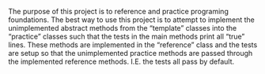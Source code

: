 The purpose of this project is to reference and practice programing foundations. 
The best way to use this project is to attempt to implement the unimplemented abstract methods from the “template” classes into the “practice” classes such that the tests in the main methods print all “true” lines. These methods are implemented in the “reference” class and the tests are setup so that the unimplemented practice methods are passed through the implemented reference methods. I.E. the tests all pass by default. 
